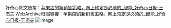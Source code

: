 好奇心原文链接：[苹果店的新销售策略，网上预定是必须的_智能_好奇心日报-王杰夫](https://www.qdaily.com/articles/8230.html)
WebArchive归档链接：[苹果店的新销售策略，网上预定是必须的_智能_好奇心日报-王杰夫](http://web.archive.org/web/20180624145343/http://www.qdaily.com:80/articles/8230.html)
![image](http://ww3.sinaimg.cn/large/007d5XDply1g3vba12cbaj30u02xhu09)